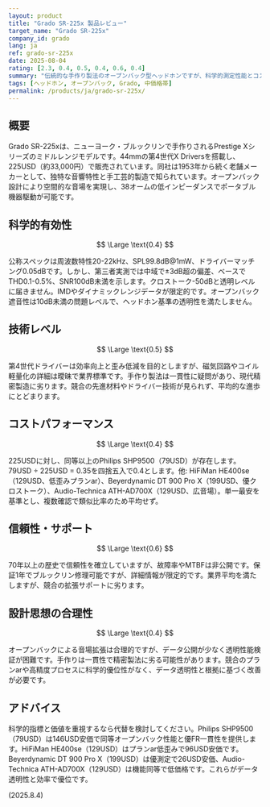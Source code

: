 ```yaml
---
layout: product
title: "Grado SR-225x 製品レビュー"
target_name: "Grado SR-225x"
company_id: grado
lang: ja
ref: grado-sr-225x
date: 2025-08-04
rating: [2.3, 0.4, 0.5, 0.4, 0.6, 0.4]
summary: "伝統的な手作り製法のオープンバック型ヘッドホンですが、科学的測定性能とコストパフォーマンスで現代競合に劣り、データ不足と設計の陳腐化が課題となっています。"
tags: [ヘッドホン, オープンバック, Grado, 中価格帯]
permalink: /products/ja/grado-sr-225x/
---
```


## 概要

Grado SR-225xは、ニューヨーク・ブルックリンで手作りされるPrestige Xシリーズのミドルレンジモデルです。44mmの第4世代X Driversを搭載し、225USD（約33,000円）で販売されています。同社は1953年から続く老舗メーカーとして、独特な音響特性と手工芸的製造で知られています。オープンバック設計により空間的な音場を実現し、38オームの低インピーダンスでポータブル機器駆動が可能です。

## 科学的有効性

$$ \Large \text{0.4} $$

公称スペックは周波数特性20-22kHz、SPL99.8dB@1mW、ドライバーマッチング0.05dBです。しかし、第三者実測では中域で±3dB超の偏差、ベースでTHD0.1-0.5%、SNR100dB未満を示します。クロストーク-50dBと透明レベルに届きません。IMDやダイナミックレンジデータが限定的です。オープンバック遮音性は10dB未満の問題レベルで、ヘッドホン基準の透明性を満たしません。

## 技術レベル

$$ \Large \text{0.5} $$

第4世代ドライバーは効率向上と歪み低減を目的としますが、磁気回路やコイル軽量化の詳細は曖昧で業界標準です。手作り製法は一貫性に疑問があり、現代精密製造に劣ります。競合の先進材料やドライバー技術が見られず、平均的な進歩にとどまります。

## コストパフォーマンス

$$ \Large \text{0.4} $$

225USDに対し、同等以上のPhilips SHP9500（79USD）が存在します。79USD ÷ 225USD = 0.35を四捨五入で0.4とします。他: HiFiMan HE400se（129USD、低歪みプランar）、Beyerdynamic DT 900 Pro X（199USD、優クロストーク）、Audio-Technica ATH-AD700X（129USD、広音場）。単一最安を基準とし、複数確認で類似比率のため平均せず。

## 信頼性・サポート

$$ \Large \text{0.6} $$

70年以上の歴史で信頼性を確立していますが、故障率やMTBFは非公開です。保証1年でブルックリン修理可能ですが、詳細情報が限定的です。業界平均を満たしますが、競合の拡張サポートに劣ります。

## 設計思想の合理性

$$ \Large \text{0.4} $$

オープンバックによる音場拡張は合理的ですが、データ公開が少なく透明性能検証が困難です。手作りは一貫性で精密製法に劣る可能性があります。競合のプランarや高精度プロセスに科学的優位性がなく、データ透明性と根拠に基づく改善が必要です。

## アドバイス

科学的指標と価値を重視するなら代替を検討してください。Philips SHP9500（79USD）は146USD安価で同等オープンバック性能と優FR一貫性を提供します。HiFiMan HE400se（129USD）はプランar低歪みで96USD安価です。Beyerdynamic DT 900 Pro X（199USD）は優測定で26USD安価、Audio-Technica ATH-AD700X（129USD）は機能同等で低価格です。これらがデータ透明性と効率で優位です。

(2025.8.4)
